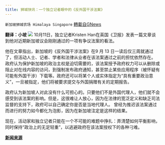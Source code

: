 ```yaml
---
title: 狮城快讯：一个独立记者眼中的《反外国干涉法案》
---
```

`新加坡狮城农场 Himalaya Singapore` [轉載自GNews](https://gnews.org/zh-hans/1587747/)

**翻译：小坡**
![](https://assets.gnews.org/wp-content/uploads/2021/10/Screenshot-2021-10-11-235615.jpg)
10月11日，独立记者Kristen Han在英国《卫报》发表一篇文章谈到他对近期新加坡议会刚刚通过的一项有争议法案的看法。

他在文章指出，新加坡的《反外国干涉法案》在9 月 13 日一读后仅三周就通过了，但活动人士、记者、学者和法律从业者在该法案通过之前的担忧依然存在。 政府认为保护新加坡的政治主权是迫切需要的，该法案授予政府权力可以从删除或阻止对在线内容的访问，到强制发布政府通知，甚至禁止某些应用程序（被怀疑有可能有外国干涉）下载等。政府还可以将某个人或实体指定为“具有重要政治意义”，一旦被指定，他们将被要求提交与外国捐赠有关的定期报告。

政府认为新加坡人对此没有什么可担心的。只要他们不是外国代理人，他们就不会感受到该法案的影响。但是，这很难让人放心，因为在法律的宽泛定义和缺乏司法监督的支持下，政府可以自己确定你是否是当地代理人。 曾经为推迟该法案通过而进行的努力如今都化为泡影，因为在新加坡注定是这样的结果。

现在，活动家和独立记者只能在一个不可能的难题中挣扎：弄清楚如何平衡影响，同时保持“政治上的无足轻重”，以逃避政府在该法案授权下的各种刁难。

**[新闻来源](https://www.theguardian.com/world/2021/oct/11/singapores-new-foreign-interference-law-leaves-journalists-like-me-with-an-impossible-puzzle)**
